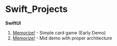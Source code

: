 # Swift_Projects

**SwiftUI**

1. [Memorize!](https://github.com/JinhoLee93/Swift_Projects/tree/main/Memorize!) - Simple card game (Early Demo)
2. [Memorize!](https://github.com/JinhoLee93/Swift_Projects/tree/main/Memorize!(Mid)) - Mid demo with proper architecture
